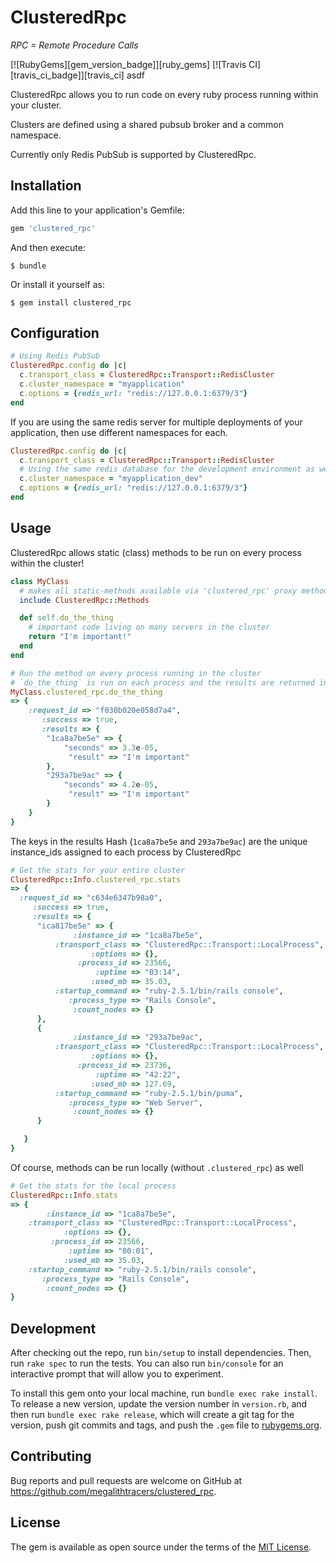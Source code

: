 # ClusteredRpc
_RPC = Remote Procedure Calls_

[![RubyGems][gem_version_badge]][ruby_gems]
[![Travis CI][travis_ci_badge]][travis_ci]
asdf

ClusteredRpc allows you to run code on every ruby process running within your cluster.

Clusters are defined using a shared pubsub broker and a common namespace.

Currently only Redis PubSub is supported by ClusteredRpc.


## Installation

Add this line to your application's Gemfile:

```ruby
gem 'clustered_rpc'
```

And then execute:

    $ bundle

Or install it yourself as:

    $ gem install clustered_rpc

## Configuration
```ruby
# Using Redis PubSub
ClusteredRpc.config do |c|
  c.transport_class = ClusteredRpc::Transport::RedisCluster
  c.cluster_namespace = "myapplication"
  c.options = {redis_url: "redis://127.0.0.1:6379/3"}
end

```
If you are using the same redis server for multiple deployments of your application, then use different namespaces for each.
```ruby
ClusteredRpc.config do |c|
  c.transport_class = ClusteredRpc::Transport::RedisCluster
  # Using the same redis database for the development environment as well...
  c.cluster_namespace = "myapplication_dev"
  c.options = {redis_url: "redis://127.0.0.1:6379/3"}
end
```
## Usage

ClusteredRpc allows static (class) methods to be run on every process within the cluster!

```ruby
class MyClass
  # makes all static-methods available via 'clustered_rpc' proxy method
  include ClusteredRpc::Methods

  def self.do_the_thing
    # important code living on many servers in the cluster
    return "I'm important!"
  end
end

# Run the method on every process running in the cluster
# `do_the_thing` is run on each process and the results are returned in a Hash
MyClass.clustered_rpc.do_the_thing
=> {
    :request_id => "f030b020e058d7a4",
       :success => true,
       :results => {
        "1ca8a7be5e" => {
            "seconds" => 3.3e-05,
             "result" => "I'm important"
        },
        "293a7be9ac" => {
            "seconds" => 4.2e-05,
             "result" => "I'm important"
        }        
    }
}
```
The keys in the results Hash (`1ca8a7be5e` and `293a7be9ac`) are the unique instance_ids assigned to each process by ClusteredRpc

```ruby
# Get the stats for your entire cluster
ClusteredRpc::Info.clustered_rpc.stats
=> { 
  :request_id => "c634e6347b98a0",
     :success => true,
     :results => {
      "ica817be5e" => {
              :instance_id => "1ca8a7be5e",
          :transport_class => "ClusteredRpc::Transport::LocalProcess",
                  :options => {},
               :process_id => 23566,
                   :uptime => "03:14",
                  :used_mb => 35.03,
          :startup_command => "ruby-2.5.1/bin/rails console",
             :process_type => "Rails Console",
              :count_nodes => {}
      },
      {
              :instance_id => "293a7be9ac",
          :transport_class => "ClusteredRpc::Transport::LocalProcess",
                  :options => {},
               :process_id => 23736,
                   :uptime => "42:22",
                  :used_mb => 127.69,
          :startup_command => "ruby-2.5.1/bin/puma",
             :process_type => "Web Server",
              :count_nodes => {}
      }

   }
}

```
Of course, methods can be run locally (without `.clustered_rpc`) as well
```ruby
# Get the stats for the local process
ClusteredRpc::Info.stats
=> {
        :instance_id => "1ca8a7be5e",
    :transport_class => "ClusteredRpc::Transport::LocalProcess",
            :options => {},
         :process_id => 23566,
             :uptime => "00:01",
            :used_mb => 35.03,
    :startup_command => "ruby-2.5.1/bin/rails console",
       :process_type => "Rails Console",
        :count_nodes => {}
}
```
## Development

After checking out the repo, run `bin/setup` to install dependencies. Then, run `rake spec` to run the tests. You can also run `bin/console` for an interactive prompt that will allow you to experiment.

To install this gem onto your local machine, run `bundle exec rake install`. To release a new version, update the version number in `version.rb`, and then run `bundle exec rake release`, which will create a git tag for the version, push git commits and tags, and push the `.gem` file to [rubygems.org](https://rubygems.org).

## Contributing

Bug reports and pull requests are welcome on GitHub at https://github.com/megalithtracers/clustered_rpc.

## License

The gem is available as open source under the terms of the [MIT License](https://opensource.org/licenses/MIT).
